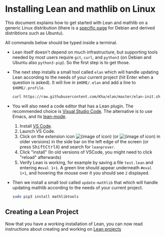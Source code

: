 # Installing Lean and mathlib on Linux

This document explains how to get started with Lean and mathlib on a generic Linux distribution (there is a [specific page](debian.html) for Debian and derived distribtions such as Ubuntu).

All commands below should be typed inside a terminal.

* Lean itself doesn't depend on much infrastructure, but supporting tools
  needed by most users require `git`, `curl`, and `python3` (on Debian and
  Ubuntu also `python3-pip`). So the first step is to get those.

* The next step installs a small tool called `elan` which will handle
  updating Lean according to the needs of your current project (hit Enter
  when a question is asked). It will live in `$HOME/.elan` and add a
  line to `$HOME/.profile`.
  ```bash
  curl https://raw.githubusercontent.com/Kha/elan/master/elan-init.sh -sSf | sh
  ```

* You will also need a code editor that has a Lean plugin. The
  recommended choice is [Visual Studio Code](https://code.visualstudio.com/).
  The alternative is to use Emacs, and its [lean-mode](https://github.com/leanprover/lean-mode).

  1. Install [VS Code](https://code.visualstudio.com/).
  2. Launch VS Code.
  3. Click on the extension icon ![(image of icon)](img/new-extensions-icon.png)
     (or ![(image of icon)](img/extensions-icon.png) in older versions) in the side bar on the left edge of
     the screen (or press <kbd>Shift</kbd><kbd>Ctrl</kbd><kbd>X</kbd>) and search for `leanprover`.
  4. Click "install" (In old versions of VSCode, you might need to click "reload" afterwards)
  5. Verify Lean is working, for example by saving a file `test.lean` and entering `#eval 1+1`.
    A green line should appear underneath `#eval 1+1`, and hovering the mouse over it you should see `2`
    displayed.

* Then we install a small tool called `update-mathlib` that which will handle
  updating mathlib according to the needs of your current project.
  ```bash
  sudo pip3 install mathlibtools
  ```

## Creating a Lean Project

Now that you have a working installation of Lean, you can now read instructions about creating and working on [Lean projects](project.html)
